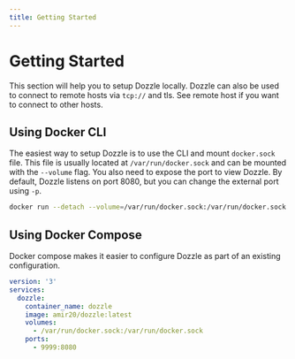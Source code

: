 ```yaml
---
title: Getting Started
---
```

# Getting Started

This section will help you to setup Dozzle locally. Dozzle can also be used to connect to remote hosts via `tcp://` and tls. See remote host if you want to connect to other hosts.

## Using Docker CLI

The easiest way to setup Dozzle is to use the CLI and mount `docker.sock` file. This file is usually located at `/var/run/docker.sock` and can be mounted with the `--volume` flag. You also need to expose the port to view Dozzle. By default, Dozzle listens on port 8080, but you can change the external port using `-p`.

```sh
docker run --detach --volume=/var/run/docker.sock:/var/run/docker.sock -p 8080:8080 amir20/dozzle
```

## Using Docker Compose
Docker compose makes it easier to configure Dozzle as part of an existing configuration.

```yaml
version: '3'
services:
  dozzle:
    container_name: dozzle
    image: amir20/dozzle:latest
    volumes:
      - /var/run/docker.sock:/var/run/docker.sock
    ports:
      - 9999:8080
```

